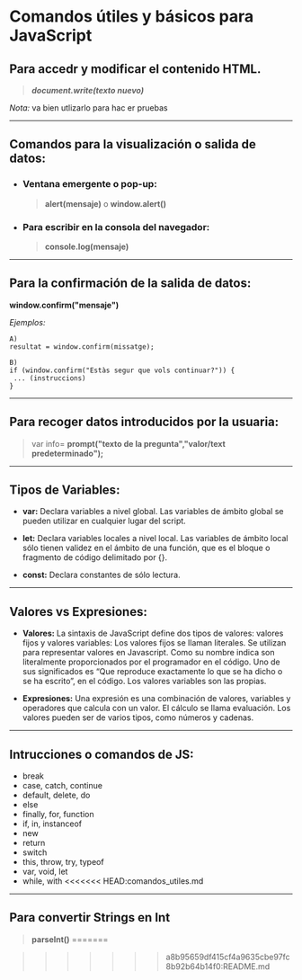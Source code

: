 # Comandos útiles y básicos para JavaScript

## Para accedr y modificar el contenido HTML.

>***document.write(texto nuevo)***

*Nota:* va bien utlizarlo para hac er pruebas

---

## Comandos para la visualización o salida de datos:

* ### Ventana emergente o pop-up:
    >**alert(mensaje)** o **window.alert()**

* ### Para escribir en la consola del navegador:
    >**console.log(mensaje)**

---

## Para la confirmación de la salida de datos:

**window.confirm("mensaje")**

*Ejemplos:*

    A)
    resultat = window.confirm(missatge);

    B)
    if (window.confirm("Estàs segur que vols continuar?")) {
     ... (instruccions)
    }
---
## Para recoger datos introducidos por la usuaria:

> var info= **prompt("texto de la pregunta","valor/text predeterminado");**
---

## Tipos de Variables:

* **var:** Declara variables a nivel global. Las variables de ámbito global se pueden utilizar en cualquier lugar del script.
  
* **let:** Declara variables locales a nivel local. Las variables de ámbito local sólo tienen validez en el ámbito de una función, que es el bloque o fragmento de código delimitado por {}. 
  
* **const:** Declara constantes de sólo lectura.

---

## Valores vs Expresiones:

* **Valores:**
La sintaxis de JavaScript define dos tipos de valores: valores fijos y valores variables:
Los valores fijos se llaman literales. Se utilizan para representar valores en Javascript. Como su nombre indica son literalmente proporcionados por el programador en el código. Uno de sus significados es “Que reproduce exactamente lo que se ha dicho o se ha escrito”, en el código.
Los valores variables son las propias.
             
* **Expresiones:**
Una expresión es una combinación de valores, variables y operadores que calcula con un valor.
El cálculo se llama evaluación.
Los valores pueden ser de varios tipos, como números y cadenas.

---
## Intrucciones o comandos de JS:

* break
* case, catch, continue
* default, delete, do
* else
* finally, for, function
* if, in, instanceof
* new
* return
* switch
* this, throw, try, typeof
* var, void, let
* while, with
<<<<<<< HEAD:comandos_utiles.md

---

## Para convertir Strings en Int

> **parseInt()**
=======
  
>>>>>>> a8b95659df415cf4a9635cbe97fc8b92b64b14f0:README.md
